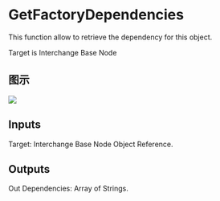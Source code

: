 # GetFactoryDependencies

This function allow to retrieve the dependency for this object.

Target is Interchange Base Node

## 图示

![]($-20221218-19360970.png)

## Inputs

Target: Interchange Base Node Object Reference.  

## Outputs

Out Dependencies: Array of Strings.

